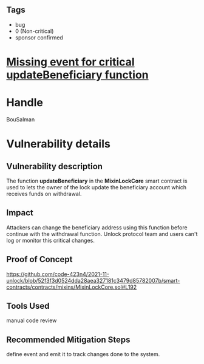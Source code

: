## Tags

- bug
- 0 (Non-critical)
- sponsor confirmed

# [Missing event for critical updateBeneficiary function](https://github.com/code-423n4/2021-11-unlock-findings/issues/75) 

# Handle

BouSalman


# Vulnerability details

## Vulnerability description 
The function **updateBeneficiary** in the **MixinLockCore** smart contract is used to lets the owner of the lock update the beneficiary account which receives funds on withdrawal. 

## Impact
Attackers can change the beneficiary address using this function before continue with the withdrawal function. Unlock protocol team and users can't log or monitor this critical changes.

## Proof of Concept
https://github.com/code-423n4/2021-11-unlock/blob/52f3f3d0524dda28aea327181c3479d85782007b/smart-contracts/contracts/mixins/MixinLockCore.sol#L192

## Tools Used
manual code review

## Recommended Mitigation Steps
define event and emit it to track changes done to the system.

